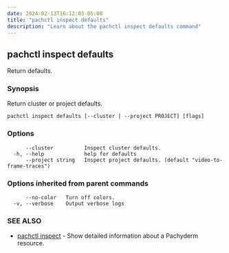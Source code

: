 ```yaml
---
date: 2024-02-13T16:12:03-05:00
title: "pachctl inspect defaults"
description: "Learn about the pachctl inspect defaults command"
---
```


## pachctl inspect defaults

Return defaults.

### Synopsis

Return cluster or project defaults.

```
pachctl inspect defaults [--cluster | --project PROJECT] [flags]
```

### Options

```
      --cluster          Inspect cluster defaults.
  -h, --help             help for defaults
      --project string   Inspect project defaults. (default "video-to-frame-traces")
```

### Options inherited from parent commands

```
      --no-color   Turn off colors.
  -v, --verbose    Output verbose logs
```

### SEE ALSO

* [pachctl inspect](../pachctl_inspect)	 - Show detailed information about a Pachyderm resource.

